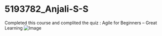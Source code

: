 # 5193782_Anjali-S-S
Completed this course and complited the quiz : Agile for Beginners – Great Learning
![Image](https://github.com/user-attachments/assets/b4f24f6c-b5af-4762-bd3c-e61864350db3)

